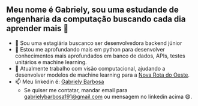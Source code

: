 ## Meu nome é Gabriely, sou uma estudande de engenharia da computação buscando cada dia aprender mais 👋

- 🌱 Sou uma estagiária buscanco ser desenvolvedora backend júnior
- 🔭 Estou me aprofundando mais em python para desenvolver conhecimentos mais aprofundados em banco de dados, APIs, testes unitários e machine learning.
- 👯 Atualmente trabalho com visão computacional, ajudando a desenvolver modelos de machine learning para a [Nova Rota do Oeste](https://novarotadooeste.com.br).
- 📫 Meu linkedin é: [Gabriely Barbosa](https://www.linkedin.com/in/gabrielybarbosa/)
  - Se quiser me contatar, mandar email para gabrielybarbosa191@gmail.com ou mensagem no linkedin acima 😄.

<!--
**GabrielyB/GabrielyB** is a ✨ _special_ ✨ repository because its `README.md` (this file) appears on your GitHub profile.

Here are some ideas to get you started:

- 🔭 I’m currently working on ...
- 🌱 I’m currently learning ...
- 👯 I’m looking to collaborate on ...
- 🤔 I’m looking for help with ...
- 💬 Ask me about ...
- 📫 How to reach me: ...
- 😄 Pronouns: ...
- ⚡ Fun fact: ...
-->
